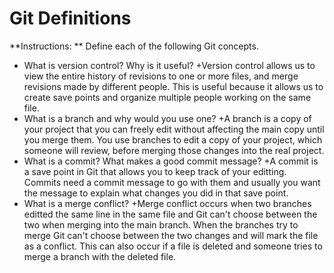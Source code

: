 # Git Definitions

 **Instructions: ** Define each of the following Git concepts.
  
  * What is version control?  Why is it useful?
 +Version control allows us to view the entire history of revisions to one or more files, and merge revisions made by different people. This is useful because it allows us to create save points and organize multiple people working on the same file.
  * What is a branch and why would you use one?
 +A branch is a copy of your project that you can freely edit without affecting the main copy until you merge them. You use branches to edit a copy of your project, which someone will review, before merging those changes into the real project.
  * What is a commit? What makes a good commit message?
 +A commit is a save point in Git that allows you to keep track of your editting. Commits need a commit message to go with them and usually you want the message to explain what changes you did in that save point.
  * What is a merge conflict?
 +Merge conflict occurs when two branches editted the same line in the same file and Git can't choose between the two when merging into the main branch. When the branches try to merge Git can't choose between the two changes and will mark the file as a conflict. This can also occur if a file is deleted and someone tries to merge a branch with the deleted file.